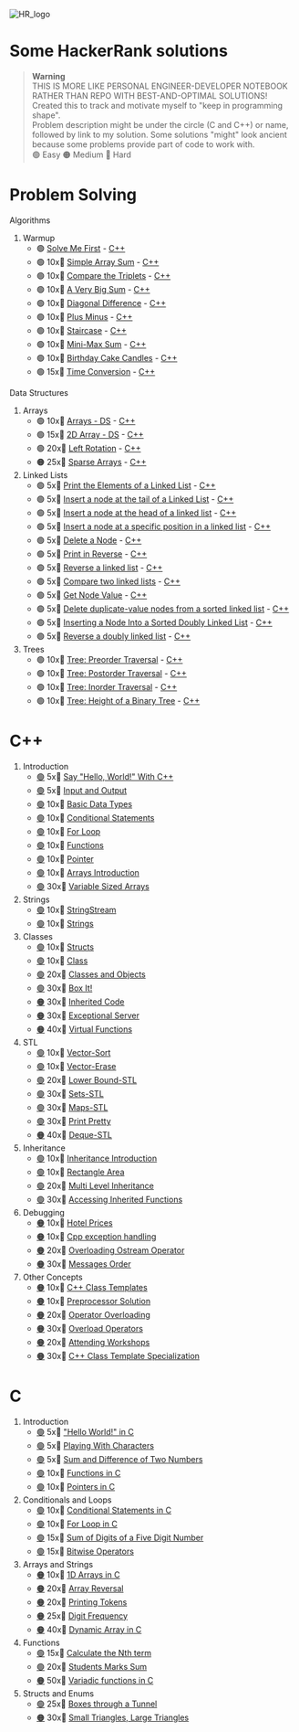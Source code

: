 ![HR_logo]
# Some HackerRank solutions

> __Warning__\
> THIS IS MORE LIKE PERSONAL ENGINEER-DEVELOPER NOTEBOOK RATHER THAN REPO WITH BEST-AND-OPTIMAL SOLUTIONS!\
> Created this to track and motivate myself to "keep in programming shape".\
> Problem description might be under the circle (C and C++) or name, followed by link to my solution. Some solutions "might" look ancient because some problems provide part of code to work with.\
> :green_circle: Easy :orange_circle: Medium :red_circle: Hard

# Problem Solving
Algorithms
1. Warmup
    - :green_circle: [Solve Me First](https://www.hackerrank.com/challenges/solve-me-first/problem) - [C++](problem-solving/algorithms/warmup/solve-me-first.cpp)
    - :green_circle: 10x:cherries: [Simple Array Sum](https://www.hackerrank.com/challenges/simple-array-sum/problem) - [C++](problem-solving/algorithms/warmup/simple-array-sum.cpp)
    - :green_circle: 10x:cherries: [Compare the Triplets](https://www.hackerrank.com/challenges/compare-the-triplets/problem) - [C++](problem-solving/algorithms/warmup/compare-the-triplets.cpp)
    - :green_circle: 10x:cherries: [A Very Big Sum](https://www.hackerrank.com/challenges/a-very-big-sum/problem) - [C++](problem-solving/algorithms/warmup/a-very-big-sum.cpp)
    - :green_circle: 10x:cherries: [Diagonal Difference](https://www.hackerrank.com/challenges/diagonal-difference/problem) - [C++](problem-solving/algorithms/warmup/diagonal-difference.cpp)
    - :green_circle: 10x:cherries: [Plus Minus](https://www.hackerrank.com/challenges/plus-minus/problem) - [C++](problem-solving/algorithms/warmup/plus-minus.cpp)
    - :green_circle: 10x:cherries: [Staircase](https://www.hackerrank.com/challenges/staircase/problem) - [C++](problem-solving/algorithms/warmup/staircase.cpp)
    - :green_circle: 10x:cherries: [Mini-Max Sum](https://www.hackerrank.com/challenges/mini-max-sum/problem) - [C++](problem-solving/algorithms/warmup/mini-max-sum.cpp)
    - :green_circle: 10x:cherries: [Birthday Cake Candles](https://www.hackerrank.com/challenges/birthday-cake-candles/problem) - [C++](problem-solving/algorithms/warmup/birthday-cake-candles.cpp)
    - :green_circle: 15x:cherries: [Time Conversion](https://www.hackerrank.com/challenges/time-conversion/problem) - [C++](problem-solving/algorithms/warmup/time-conversion.cpp)
<!---
Implementation
Strings
Sorting
Search
Graph Theory
Greedy
Dynamic Programming
Constructive Algorithms
Bit Manipulation
Recursion
Game Theory
NP Complete
Debugging
-->
Data Structures
1. Arrays
    - :green_circle: 10x:cherries: [Arrays - DS](https://www.hackerrank.com/challenges/arrays-ds/problem) - [C++](problem-solving/data-structures/arrays/arrays-ds.cpp)
    - :green_circle: 15x:cherries: [2D Array - DS](https://www.hackerrank.com/challenges/2d-array/problem) - [C++](problem-solving/data-structures/arrays/2d-array.cpp)
    - :green_circle: 20x:cherries: [Left Rotation](https://www.hackerrank.com/challenges/array-left-rotation/problem) - [C++](problem-solving/data-structures/arrays/array-left-rotation.cpp)
    - :orange_circle: 25x:cherries: [Sparse Arrays](https://www.hackerrank.com/challenges/sparse-arrays/problem) - [C++](problem-solving/data-structures/arrays/sparse-arrays.cpp)
2. Linked Lists
    - :green_circle: 5x:cherries: [Print the Elements of a Linked List](https://www.hackerrank.com/challenges/print-the-elements-of-a-linked-list/problem) - [C++](problem-solving/data-structures/linked-lists/print-the-elements-of-a-linked-list.cpp)
    - :green_circle: 5x:cherries: [Insert a node at the tail of a Linked List](https://www.hackerrank.com/challenges/insert-a-node-at-the-tail-of-a-linked-list/problem) - [C++](problem-solving/data-structures/linked-lists/insert-a-node-at-the-tail-of-a-linked-list.cpp)
    - :green_circle: 5x:cherries: [Insert a node at the head of a linked list](https://www.hackerrank.com/challenges/insert-a-node-at-the-head-of-a-linked-list/problem) - [C++](problem-solving/data-structures/linked-lists/insert-a-node-at-the-head-of-a-linked-list.cpp)
    - :green_circle: 5x:cherries: [Insert a node at a specific position in a linked list](https://www.hackerrank.com/challenges/insert-a-node-at-a-specific-position-in-a-linked-list/problem) - [C++](problem-solving/data-structures/linked-lists/insert-a-node-at-a-specific-position-in-a-linked-list.cpp)
    - :green_circle: 5x:cherries: [Delete a Node](https://www.hackerrank.com/challenges/delete-a-node-from-a-linked-list/problem) - [C++](problem-solving/data-structures/linked-lists/delete-a-node-from-a-linked-list.cpp)
    - :green_circle: 5x:cherries: [Print in Reverse](https://www.hackerrank.com/challenges/print-the-elements-of-a-linked-list-in-reverse/problem) - [C++](problem-solving/data-structures/linked-lists/print-the-elements-of-a-linked-list-in-reverse.cpp)
    - :green_circle: 5x:cherries: [Reverse a linked list](https://www.hackerrank.com/challenges/reverse-a-linked-list/problem) - [C++](problem-solving/data-structures/linked-lists/reverse-a-linked-list.cpp)
    - :green_circle: 5x:cherries: [Compare two linked lists](https://www.hackerrank.com/challenges/compare-two-linked-lists/problem) - [C++](problem-solving/data-structures/linked-lists/compare-two-linked-lists.cpp)
    - :green_circle: 5x:cherries: [Get Node Value](https://www.hackerrank.com/challenges/get-the-value-of-the-node-at-a-specific-position-from-the-tail/problem) - [C++](problem-solving/data-structures/linked-lists/get-the-value-of-the-node.cpp)
    - :green_circle: 5x:cherries: [Delete duplicate-value nodes from a sorted linked list](https://www.hackerrank.com/challenges/delete-duplicate-value-nodes-from-a-sorted-linked-list/problem) - [C++](problem-solving/data-structures/linked-lists/delete-duplicate-value-nodes-from-a-sorted-linked-list.cpp)
    - :green_circle: 5x:cherries: [Inserting a Node Into a Sorted Doubly Linked List](https://www.hackerrank.com/challenges/insert-a-node-into-a-sorted-doubly-linked-list/problem) - [C++](problem-solving/data-structures/linked-lists/insert-a-node-into-a-sorted-doubly-linked-list.cpp)
    - :green_circle: 5x:cherries: [Reverse a doubly linked list](https://www.hackerrank.com/challenges/reverse-a-doubly-linked-list/problem) - [C++](problem-solving/data-structures/linked-lists/reverse-a-doubly-linked-list.cpp)
3. Trees
    - :green_circle: 10x:cherries: [Tree: Preorder Traversal](https://www.hackerrank.com/challenges/tree-preorder-traversal/problem) - [C++](problem-solving/data-structures/trees/tree-preorder-traversal.cpp)
    - :green_circle: 10x:cherries: [Tree: Postorder Traversal](https://www.hackerrank.com/challenges/tree-postorder-traversal/problem) - [C++](problem-solving/data-structures/trees/tree-postorder-traversal.cpp)
    - :green_circle: 10x:cherries: [Tree: Inorder Traversal](https://www.hackerrank.com/challenges/tree-inorder-traversal/problem) - [C++](problem-solving/data-structures/trees/tree-inorder-traversal.cpp)
    - :green_circle: 10x:cherries: [Tree: Height of a Binary Tree](https://www.hackerrank.com/challenges/tree-height-of-a-binary-tree/problem) - [C++](problem-solving/data-structures/trees/tree-height-of-a-binary-tree.cpp)
<!---
    - :orange_circle: 25x:cherries: [x](x) - [C++](problem-solving/data-structures/arrays/x.cpp)
Balanced Trees
Stacks
Queues
Heap
Disjoint Set
Multiple Choice
Trie
Advanced
-->
#  C++
1. Introduction
    - [:green_circle:](https://www.hackerrank.com/challenges/cpp-hello-world/problem) 5x:cherries: [Say "Hello, World!" With C++](C++/introduction/cpp-hello-world.cpp)
    - [:green_circle:](https://www.hackerrank.com/challenges/cpp-input-and-output/problem) 5x:cherries: [Input and Output](C++/introduction/cpp-input-and-output.cpp)
    - [:green_circle:](https://www.hackerrank.com/challenges/c-tutorial-basic-data-types/problem) 10x:cherries: [Basic Data Types](C++/introduction/basic-data-types.cpp)
    - [:green_circle:](https://www.hackerrank.com/challenges/c-tutorial-conditional-if-else/problem) 10x:cherries: [Conditional Statements](C++/introduction/conditional-statements.cpp)
    - [:green_circle:](https://www.hackerrank.com/challenges/c-tutorial-for-loop/problem) 10x:cherries: [For Loop](C++/introduction/for-loop.cpp)
    - [:green_circle:](https://www.hackerrank.com/challenges/c-tutorial-functions/problem) 10x:cherries: [Functions](C++/introduction/functions.cpp)
    - [:green_circle:](https://www.hackerrank.com/challenges/c-tutorial-pointer/problem) 10x:cherries: [Pointer](C++/introduction/pointer.cpp)
    - [:green_circle:](https://www.hackerrank.com/challenges/arrays-introduction/problem) 10x:cherries: [Arrays Introduction](C++/introduction/arrays-introduction.cpp)
    - [:green_circle:](https://www.hackerrank.com/challenges/variable-sized-arrays/problem) 30x:cherries: [Variable Sized Arrays](C++/introduction/variable-sized-arrays.cpp)
2. Strings
    - [:green_circle:](https://www.hackerrank.com/challenges/c-tutorial-stringstream/problem) 10x:cherries: [StringStream](C++/strings/stringstream.cpp)
    - [:green_circle:](https://www.hackerrank.com/challenges/c-tutorial-strings/problem) 10x:cherries: [Strings](C++/strings/strings.cpp)
3. Classes
    - [:green_circle:](https://www.hackerrank.com/challenges/c-tutorial-struct/problem) 10x:cherries: [Structs](C++/classes/struct.cpp)
    - [:green_circle:](https://www.hackerrank.com/challenges/c-tutorial-class/problem) 10x:cherries: [Class](C++/classes/class.cpp)
    - [:green_circle:](https://www.hackerrank.com/challenges/classes-objects/problem) 20x:cherries: [Classes and Objects](C++/classes/classes-objects.cpp)
    - [:green_circle:](https://www.hackerrank.com/challenges/box-it/problem) 30x:cherries: [Box It!](C++/classes/box-it.cpp)
    - [:orange_circle:](https://www.hackerrank.com/challenges/inherited-code/problem) 30x:cherries: [Inherited Code](C++/classes/inherited-code.cpp)
    - [:orange_circle:](https://www.hackerrank.com/challenges/exceptional-server/problem) 30x:cherries: [Exceptional Server](C++/classes/exceptional-server.cpp)
    - [:orange_circle:](https://www.hackerrank.com/challenges/virtual-functions/problem) 40x:cherries: [Virtual Functions](C++/classes/virtual-functions.cpp)
4. STL
    - [:green_circle:](https://www.hackerrank.com/challenges/vector-sort/problem) 10x:cherries: [Vector-Sort](C++/stl/vector-sort.cpp)
    - [:green_circle:](https://www.hackerrank.com/challenges/vector-erase/problem) 10x:cherries: [Vector-Erase](C++/stl/vector-erase.cpp)
    - [:green_circle:](https://www.hackerrank.com/challenges/cpp-lower-bound/problem) 20x:cherries: [Lower Bound-STL](C++/stl/cpp-lower-bound.cpp)
    - [:green_circle:](https://www.hackerrank.com/challenges/cpp-sets/problem) 30x:cherries: [Sets-STL](C++/stl/cpp-sets.cpp)
    - [:green_circle:](https://www.hackerrank.com/challenges/cpp-maps/problem) 30x:cherries: [Maps-STL](C++/stl/cpp-maps.cpp)
    - [:green_circle:](https://www.hackerrank.com/challenges/prettyprint/problem) 30x:cherries: [Print Pretty](C++/stl/prettyprint.cpp)
    - [:orange_circle:](https://www.hackerrank.com/challenges/deque-stl/problem) 40x:cherries: [Deque-STL](C++/stl/deque-stl.cpp)
5. Inheritance
    - [:green_circle:](https://www.hackerrank.com/challenges/inheritance-introduction/problem) 10x:cherries: [Inheritance Introduction](C++/inheritance/inheritance-introduction.cpp)
    - [:green_circle:](https://www.hackerrank.com/challenges/rectangle-area/problem) 10x:cherries: [Rectangle Area](C++/inheritance/rectangle-area.cpp)
    - [:green_circle:](https://www.hackerrank.com/challenges/multi-level-inheritance-cpp/problem) 20x:cherries: [Multi Level Inheritance](C++/inheritance/multi-level-inheritance.cpp)
    - [:green_circle:](https://www.hackerrank.com/challenges/accessing-inherited-functions/problem) 30x:cherries: [Accessing Inherited Functions](C++/inheritance/accessing-inherited-functions.cpp)
6. Debugging
    - [:orange_circle:](https://www.hackerrank.com/challenges/hotel-prices/problem) 10x:cherries: [Hotel Prices](C++/inheritance/hotel-prices.cpp)
    - [:orange_circle:](https://www.hackerrank.com/challenges/cpp-exception-handling/problem) 10x:cherries: [Cpp exception handling](C++/inheritance/cpp-exception-handling.cpp)
    - [:orange_circle:](https://www.hackerrank.com/challenges/overloading-ostream-operator/problem) 20x:cherries: [Overloading Ostream Operator](C++/inheritance/overloading-ostream-operator.cpp)
    - [:orange_circle:](https://www.hackerrank.com/challenges/messages-order/problem) 30x:cherries: [Messages Order](C++/inheritance/messages-order.cpp)
7. Other Concepts
    - [:orange_circle:](https://www.hackerrank.com/challenges/c-class-templates/problem) 10x:cherries: [C++ Class Templates](C++/other-concepts/c-class-templates.cpp)
    - [:orange_circle:](https://www.hackerrank.com/challenges/preprocessor-solution/problem) 10x:cherries: [Preprocessor Solution](C++/other-concepts/preprocessor-solution.cpp)
    - [:orange_circle:](https://www.hackerrank.com/challenges/operator-overloading/problem) 20x:cherries: [Operator Overloading](C++/other-concepts/operator-overloading.cpp)
    - [:orange_circle:](https://www.hackerrank.com/challenges/overload-operators/problem) 30x:cherries: [Overload Operators](C++/other-concepts/overload-operators.cpp)
     - [:orange_circle:](https://www.hackerrank.com/challenges/attending-workshops/problem) 20x:cherries: [Attending Workshops](C++/other-concepts/attending-workshops.cpp)
    - [:orange_circle:](https://www.hackerrank.com/challenges/cpp-class-template-specialization/problem) 30x:cherries: [C++ Class Template Specialization](C++/other-concepts/cpp-class-template-specialization.cpp)
# C
1. Introduction
    - [:green_circle:](https://www.hackerrank.com/challenges/hello-world-c/problem) 5x:cherries: ["Hello World!" in C](C/introduction/hello-world-c.c)
    - [:green_circle:](https://www.hackerrank.com/challenges/playing-with-characters/problem) 5x:cherries: [Playing With Characters](C/introduction/playing-with-characters.c)
    - [:green_circle:](https://www.hackerrank.com/challenges/sum-numbers-c/problem) 5x:cherries: [Sum and Difference of Two Numbers](C/introduction/sum-numbers-c.c)
    - [:green_circle:](https://www.hackerrank.com/challenges/functions-in-c/problem) 10x:cherries: [Functions in C](C/introduction/functions-in-c.c)
    - [:green_circle:](https://www.hackerrank.com/challenges/pointer-in-c/problem) 10x:cherries: [Pointers in C](C/introduction/pointer-in-c.c)
2. Conditionals and Loops
    - [:green_circle:](https://www.hackerrank.com/challenges/conditional-statements-in-c/problem) 10x:cherries: [Conditional Statements in C](C/conditionals-and-loops/conditional-statements-in-c.c)
    - [:green_circle:](https://www.hackerrank.com/challenges/for-loop-in-c/problem) 10x:cherries: [For Loop in C](C/conditionals-and-loops/for-loop-in-c.c)
    - [:green_circle:](https://www.hackerrank.com/challenges/sum-of-digits-of-a-five-digit-number/problem) 15x:cherries: [Sum of Digits of a Five Digit Number](C/conditionals-and-loops/sum-of-digits-of-a-five-digit-number.c)
    - [:green_circle:](https://www.hackerrank.com/challenges/bitwise-operators-in-c/problem) 15x:cherries: [Bitwise Operators](C/conditionals-and-loops/bitwise-operators-in-c.c)
3. Arrays and Strings
    - [:orange_circle:](https://www.hackerrank.com/challenges/1d-arrays-in-c/problem) 10x:cherries: [1D Arrays in C](C/arrays-and-strings/1d-arrays-in-c.c)
    - [:orange_circle:](https://www.hackerrank.com/challenges/reverse-array-c/problem) 20x:cherries: [Array Reversal](C/arrays-and-strings/reverse-array-c.c)
    - [:orange_circle:](https://www.hackerrank.com/challenges/printing-tokens-/problem) 20x:cherries: [Printing Tokens](C/arrays-and-strings/printing-tokens.c)
    - [:orange_circle:](https://www.hackerrank.com/challenges/frequency-of-digits-1/problem) 25x:cherries: [Digit Frequency](C/arrays-and-strings/digit-frequency.c)
    - [:orange_circle:](https://www.hackerrank.com/challenges/dynamic-array-in-c/problem) 40x:cherries: [Dynamic Array in C](C/arrays-and-strings/dynamic-array-in-c.c)
4. Functions
    - [:green_circle:](https://www.hackerrank.com/challenges/recursion-in-c/problem) 15x:cherries: [Calculate the Nth term](C/functions/calculate-the-nth-term.c)
    - [:green_circle:](https://www.hackerrank.com/challenges/students-marks-sum/problem) 20x:cherries: [Students Marks Sum](C/functions/students-marks-sum.c)
    - [:orange_circle:](https://www.hackerrank.com/challenges/variadic-functions-in-c/problem) 50x:cherries: [Variadic functions in C](C/functions/variadic-functions-in-c.c)
5. Structs and Enums
    - [:green_circle:](https://www.hackerrank.com/challenges/too-high-boxes/problem) 25x:cherries: [Boxes through a Tunnel](C/structs-and-enums/boxes-through-a-tunnel.c)
    - [:orange_circle:](https://www.hackerrank.com/challenges/small-triangles-large-triangles/problem) 30x:cherries: [Small Triangles, Large Triangles](C/structs-and-enums/small-triangles-large-triangles.c)

[HR_logo]: https://hrcdn.net/fcore/assets/brand/logo-new-white-green-a5cb16e0ae.svg